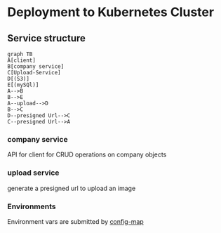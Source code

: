 # Deployment to Kubernetes Cluster
## Service structure

````mermaid
graph TB
A[client]
B[company service]
C[Upload-Service]
D[(S3)]
E[(mySQl)]
A-->B
B-->E
A--upload-->D
B-->C
D--presigned Url-->C
C--presigned Url-->A
````

### company service
API for client for CRUD operations on company objects

### upload service
generate a presigned url to upload an image

### Environments
Environment vars are submitted by [config-map](env-configmap_template.yaml)


